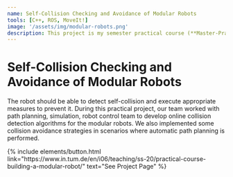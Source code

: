 ```yaml
---
name: Self-Collision Checking and Avoidance of Modular Robots
tools: [C++, ROS, MoveIt!]
image: '/assets/img/modular-robots.png'
description: This project is my semester practical course (**Master-Praktikum**) titled "Building a modular robot". I was in the team responsible for self-collision detection and avoidance of the modular robot manipulator. 
---
```


# Self-Collision Checking and Avoidance of Modular Robots

The robot should be able to detect self-collision and execute appropriate measures to prevent it. During this practical project, our team worked with path planning, simulation, robot control team to develop online collision detection algorithms for the modular robots. We also implemented some collision avoidance strategies in scenarios where automatic path planning is performed.

<p class="text-center">
{% include elements/button.html link="https://www.in.tum.de/en/i06/teaching/ss-20/practical-course-building-a-modular-robot/" text="See Project Page" %}
</p>
